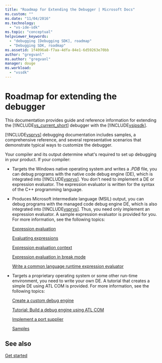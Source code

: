 ```yaml
---
title: "Roadmap for Extending the Debugger | Microsoft Docs"
ms.custom: ""
ms.date: "11/04/2016"
ms.technology: 
  - "vs-ide-sdk"
ms.topic: "conceptual"
helpviewer_keywords: 
  - "debugging [Debugging SDK], roadmap"
  - "Debugging SDK, roadmap"
ms.assetid: 1f4096a8-f7aa-4dfa-84e1-6d59263e70bb
author: "gregvanl"
ms.author: "gregvanl"
manager: douge
ms.workload: 
  - "vssdk"
---
```

# Roadmap for extending the debugger
This documentation provides guide and reference information for extending the [!INCLUDE[vs_current_short](../../code-quality/includes/vs_current_short_md.md)] debugger with the [!INCLUDE[vsipsdk](../../extensibility/includes/vsipsdk_md.md)].  
  
 [!INCLUDE[vsprvs](../../code-quality/includes/vsprvs_md.md)] debugging documentation includes samples, a comprehensive reference, and several representative scenarios that demonstrate typical ways to customize the debugger.  
  
 Your compiler and its output determine what's required to set up debugging in your product. If your compiler:  
  
- Targets the Windows native operating system and writes a *.PDB* file, you can debug programs with the native code debug engine (DE), which is integrated into [!INCLUDE[vsprvs](../../code-quality/includes/vsprvs_md.md)]. You don't need to implement a DE or expression evaluator. The expression evaluator is written for the syntax of the C++ programming language.  
  
- Produces Microsoft intermediate language (MSIL) output, you can debug programs with the managed code debug engine DE, which is also integrated into [!INCLUDE[vsprvs](../../code-quality/includes/vsprvs_md.md)]. Thus, you need only implement an expression evaluator. A sample expression evaluator is provided for you. For more information, see the following topics:  
  
   [Expression evaluation](../../extensibility/debugger/expression-evaluation-visual-studio-debugging-sdk.md)  
  
   [Evaluating expressions](../../extensibility/debugger/evaluating-expressions.md)  
  
   [Expression evaluation context](../../extensibility/debugger/expression-evaluation-context.md)  
  
   [Expression evaluation in break mode](../../extensibility/debugger/expression-evaluation-in-break-mode.md)  
  
   [Write a common language runtime expression evaluator](../../extensibility/debugger/writing-a-common-language-runtime-expression-evaluator.md)  
  
- Targets a proprietary operating system or some other run-time environment, you need to write your own DE. A tutorial that creates a simple DE using ATL COM is provided. For more information, see the following topics:  
  
   [Create a custom debug engine](../../extensibility/debugger/creating-a-custom-debug-engine.md)  
  
   [Tutorial: Build a debug engine using ATL COM](https://msdn.microsoft.com/library/9097b71e-1fe7-48f7-bc00-009e25940c24)  
  
   [Implement a port supplier](../../extensibility/debugger/implementing-a-port-supplier.md)  
  
   [Samples](../../extensibility/debugger/visual-studio-debugging-samples.md)  
  
## See also  
 [Get started](../../extensibility/debugger/getting-started-with-debugger-extensibility.md)